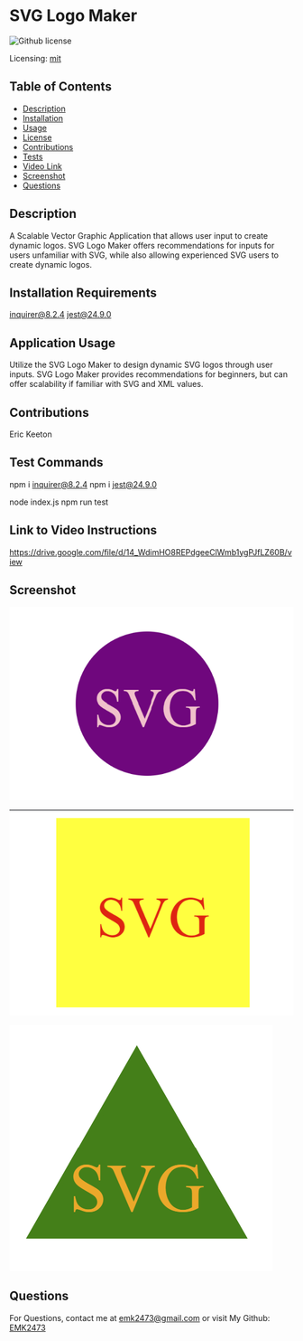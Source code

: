 
  # SVG Logo Maker
  ![Github license](https://img.shields.io/badge/mit-blue.svg)
 
 Licensing: [mit](https://choosealicense.com/licenses/mit/)
  
  ## Table of Contents

  - [Description](#description)
  - [Installation](#installation-requirements)
  - [Usage](#application-usage)
  - [License](#licensing-information)
  - [Contributions](#contributions)
  - [Tests](#tests-commands)
  - [Video Link](#link-to-video-instructions)
  - [Screenshot](#screenshot)
  - [Questions](#questions)

  ## Description
  A Scalable Vector Graphic Application that allows user input to create dynamic logos. SVG Logo Maker offers recommendations for inputs for users unfamiliar with SVG, while also allowing experienced SVG users to create dynamic logos.

  ## Installation Requirements
  inquirer@8.2.4
  jest@24.9.0

  ## Application Usage
  Utilize the SVG Logo Maker to design dynamic SVG logos through user inputs. SVG Logo Maker provides recommendations for beginners, but can offer scalability if familiar with SVG and XML values.
  
  ## Contributions
  Eric Keeton

  ## Test Commands
  npm i inquirer@8.2.4
  npm i jest@24.9.0
  
  node index.js
  npm run test

  ## Link to Video Instructions
  https://drive.google.com/file/d/14_WdimHO8REPdgeeClWmb1ygPJfLZ60B/view

  ## Screenshot
  ![screenshot of circle logo](./examples/exampleLogoCircle.png)

  ![screenshot of square logo](./examples/exampleLogoSquare.png)

  ![screenshot of triangle logo](./examples/exampleLogoTriangle.png)

  ## Questions
  For Questions, contact me at emk2473@gmail.com or visit My Github: [EMK2473](https://github.com/EMK2473)

